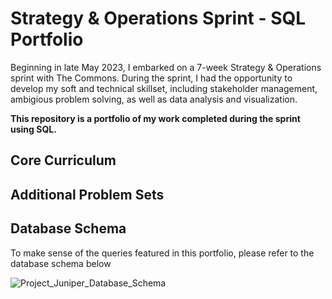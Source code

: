 # Strategy & Operations Sprint - SQL Portfolio
Beginning in late May 2023, I embarked on a 7-week Strategy & Operations sprint with The Commons. 
During the sprint, I had the opportunity to develop my soft and technical skillset, including stakeholder management, ambigious problem solving, as well as data analysis and visualization.

**This repository is a portfolio of my work completed during the sprint using SQL.**

## Core Curriculum 

## Additional Problem Sets 

## Database Schema 
To make sense of the queries featured in this portfolio, please refer to the database schema below

![Project_Juniper_Database_Schema](https://github.com/Benoit-Beaulieu/StratOps2023_TheCommons/assets/142422796/8ce58622-06c9-4fb4-ad5e-8ced7bad93ee)
